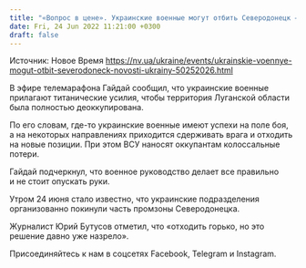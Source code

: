 ```yaml
---
title: "«Вопрос в цене». Украинские военные могут отбить Северодонецк — Гайдай"
date: Fri, 24 Jun 2022 11:21:00 +0300
draft: false
---
```

Источник: Новое Время https://nv.ua/ukraine/events/ukrainskie-voennye-mogut-otbit-severodoneck-novosti-ukrainy-50252026.html


В эфире телемарафона Гайдай сообщил, что украинские военные прилагают титанические усилия, чтобы территория Луганской области была полностью деоккупирована.

По его словам, где-то украинские военные имеют успехи на поле боя, а на некоторых направлениях приходится сдерживать врага и отходить на новые позиции. При этом ВСУ наносят оккупантам колоссальные потери.

Гайдай подчеркнул, что военное руководство делает все правильно и не стоит опускать руки.

Утром 24 июня стало известно, что украинские подразделения организованно покинули часть промзоны Северодонецка.

Журналист Юрий Бутусов отметил, что «отходить горько, но это решение давно уже назрело».

Присоединяйтесь к нам в соцсетях Facebook, Telegram и Instagram.
